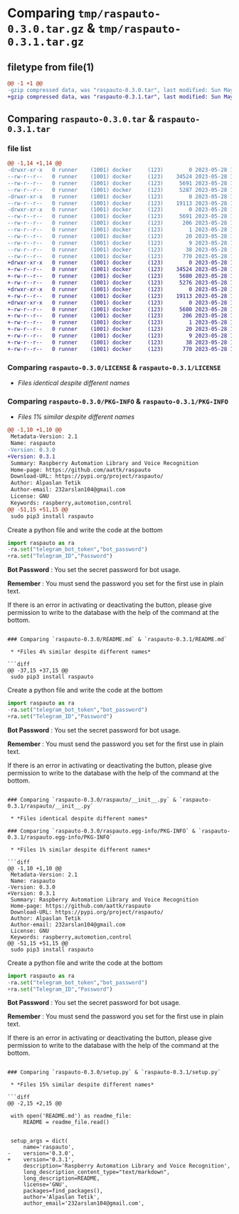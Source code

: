 # Comparing `tmp/raspauto-0.3.0.tar.gz` & `tmp/raspauto-0.3.1.tar.gz`

## filetype from file(1)

```diff
@@ -1 +1 @@
-gzip compressed data, was "raspauto-0.3.0.tar", last modified: Sun May 28 18:49:39 2023, max compression
+gzip compressed data, was "raspauto-0.3.1.tar", last modified: Sun May 28 18:55:54 2023, max compression
```

## Comparing `raspauto-0.3.0.tar` & `raspauto-0.3.1.tar`

### file list

```diff
@@ -1,14 +1,14 @@
-drwxr-xr-x   0 runner    (1001) docker     (123)        0 2023-05-28 18:49:39.523830 raspauto-0.3.0/
--rw-r--r--   0 runner    (1001) docker     (123)    34524 2023-05-28 18:49:27.000000 raspauto-0.3.0/LICENSE
--rw-r--r--   0 runner    (1001) docker     (123)     5691 2023-05-28 18:49:39.523830 raspauto-0.3.0/PKG-INFO
--rw-r--r--   0 runner    (1001) docker     (123)     5287 2023-05-28 18:49:27.000000 raspauto-0.3.0/README.md
-drwxr-xr-x   0 runner    (1001) docker     (123)        0 2023-05-28 18:49:39.519830 raspauto-0.3.0/raspauto/
--rw-r--r--   0 runner    (1001) docker     (123)    19113 2023-05-28 18:49:27.000000 raspauto-0.3.0/raspauto/__init__.py
-drwxr-xr-x   0 runner    (1001) docker     (123)        0 2023-05-28 18:49:39.519830 raspauto-0.3.0/raspauto.egg-info/
--rw-r--r--   0 runner    (1001) docker     (123)     5691 2023-05-28 18:49:39.000000 raspauto-0.3.0/raspauto.egg-info/PKG-INFO
--rw-r--r--   0 runner    (1001) docker     (123)      206 2023-05-28 18:49:39.000000 raspauto-0.3.0/raspauto.egg-info/SOURCES.txt
--rw-r--r--   0 runner    (1001) docker     (123)        1 2023-05-28 18:49:39.000000 raspauto-0.3.0/raspauto.egg-info/dependency_links.txt
--rw-r--r--   0 runner    (1001) docker     (123)       20 2023-05-28 18:49:39.000000 raspauto-0.3.0/raspauto.egg-info/requires.txt
--rw-r--r--   0 runner    (1001) docker     (123)        9 2023-05-28 18:49:39.000000 raspauto-0.3.0/raspauto.egg-info/top_level.txt
--rw-r--r--   0 runner    (1001) docker     (123)       38 2023-05-28 18:49:39.523830 raspauto-0.3.0/setup.cfg
--rw-r--r--   0 runner    (1001) docker     (123)      770 2023-05-28 18:49:27.000000 raspauto-0.3.0/setup.py
+drwxr-xr-x   0 runner    (1001) docker     (123)        0 2023-05-28 18:55:54.378171 raspauto-0.3.1/
+-rw-r--r--   0 runner    (1001) docker     (123)    34524 2023-05-28 18:55:40.000000 raspauto-0.3.1/LICENSE
+-rw-r--r--   0 runner    (1001) docker     (123)     5680 2023-05-28 18:55:54.378171 raspauto-0.3.1/PKG-INFO
+-rw-r--r--   0 runner    (1001) docker     (123)     5276 2023-05-28 18:55:40.000000 raspauto-0.3.1/README.md
+drwxr-xr-x   0 runner    (1001) docker     (123)        0 2023-05-28 18:55:54.378171 raspauto-0.3.1/raspauto/
+-rw-r--r--   0 runner    (1001) docker     (123)    19113 2023-05-28 18:55:40.000000 raspauto-0.3.1/raspauto/__init__.py
+drwxr-xr-x   0 runner    (1001) docker     (123)        0 2023-05-28 18:55:54.378171 raspauto-0.3.1/raspauto.egg-info/
+-rw-r--r--   0 runner    (1001) docker     (123)     5680 2023-05-28 18:55:54.000000 raspauto-0.3.1/raspauto.egg-info/PKG-INFO
+-rw-r--r--   0 runner    (1001) docker     (123)      206 2023-05-28 18:55:54.000000 raspauto-0.3.1/raspauto.egg-info/SOURCES.txt
+-rw-r--r--   0 runner    (1001) docker     (123)        1 2023-05-28 18:55:54.000000 raspauto-0.3.1/raspauto.egg-info/dependency_links.txt
+-rw-r--r--   0 runner    (1001) docker     (123)       20 2023-05-28 18:55:54.000000 raspauto-0.3.1/raspauto.egg-info/requires.txt
+-rw-r--r--   0 runner    (1001) docker     (123)        9 2023-05-28 18:55:54.000000 raspauto-0.3.1/raspauto.egg-info/top_level.txt
+-rw-r--r--   0 runner    (1001) docker     (123)       38 2023-05-28 18:55:54.378171 raspauto-0.3.1/setup.cfg
+-rw-r--r--   0 runner    (1001) docker     (123)      770 2023-05-28 18:55:40.000000 raspauto-0.3.1/setup.py
```

### Comparing `raspauto-0.3.0/LICENSE` & `raspauto-0.3.1/LICENSE`

 * *Files identical despite different names*

### Comparing `raspauto-0.3.0/PKG-INFO` & `raspauto-0.3.1/PKG-INFO`

 * *Files 1% similar despite different names*

```diff
@@ -1,10 +1,10 @@
 Metadata-Version: 2.1
 Name: raspauto
-Version: 0.3.0
+Version: 0.3.1
 Summary: Raspberry Automation Library and Voice Recognition
 Home-page: https://github.com/aattk/raspauto
 Download-URL: https://pypi.org/project/raspauto/
 Author: Alpaslan Tetik
 Author-email: 232arslan104@gmail.com
 License: GNU
 Keywords: raspberry,automotion,control
@@ -51,15 +51,15 @@
 sudo pip3 install raspauto
 ```
 
 Create a python file and write the code at the bottom
 
 ``` python
 import raspauto as ra
-ra.set("telegram_bot_token","bot_password")
+ra.set("Telegram_ID","Password")
 ```
 **Bot Password** : You set the secret password for bot usage.
 
 **Remember**     : You must send the password you set for the first use in plain text.
 
 If there is an error in activating or deactivating the button, please give permission to write to the database with the help of the command at the bottom.
```

### Comparing `raspauto-0.3.0/README.md` & `raspauto-0.3.1/README.md`

 * *Files 4% similar despite different names*

```diff
@@ -37,15 +37,15 @@
 sudo pip3 install raspauto
 ```
 
 Create a python file and write the code at the bottom
 
 ``` python
 import raspauto as ra
-ra.set("telegram_bot_token","bot_password")
+ra.set("Telegram_ID","Password")
 ```
 **Bot Password** : You set the secret password for bot usage.
 
 **Remember**     : You must send the password you set for the first use in plain text.
 
 If there is an error in activating or deactivating the button, please give permission to write to the database with the help of the command at the bottom.
```

### Comparing `raspauto-0.3.0/raspauto/__init__.py` & `raspauto-0.3.1/raspauto/__init__.py`

 * *Files identical despite different names*

### Comparing `raspauto-0.3.0/raspauto.egg-info/PKG-INFO` & `raspauto-0.3.1/raspauto.egg-info/PKG-INFO`

 * *Files 1% similar despite different names*

```diff
@@ -1,10 +1,10 @@
 Metadata-Version: 2.1
 Name: raspauto
-Version: 0.3.0
+Version: 0.3.1
 Summary: Raspberry Automation Library and Voice Recognition
 Home-page: https://github.com/aattk/raspauto
 Download-URL: https://pypi.org/project/raspauto/
 Author: Alpaslan Tetik
 Author-email: 232arslan104@gmail.com
 License: GNU
 Keywords: raspberry,automotion,control
@@ -51,15 +51,15 @@
 sudo pip3 install raspauto
 ```
 
 Create a python file and write the code at the bottom
 
 ``` python
 import raspauto as ra
-ra.set("telegram_bot_token","bot_password")
+ra.set("Telegram_ID","Password")
 ```
 **Bot Password** : You set the secret password for bot usage.
 
 **Remember**     : You must send the password you set for the first use in plain text.
 
 If there is an error in activating or deactivating the button, please give permission to write to the database with the help of the command at the bottom.
```

### Comparing `raspauto-0.3.0/setup.py` & `raspauto-0.3.1/setup.py`

 * *Files 15% similar despite different names*

```diff
@@ -2,15 +2,15 @@
 
 with open('README.md') as readme_file:
     README = readme_file.read()
 
 
 setup_args = dict(
     name='raspauto',
-    version='0.3.0',
+    version='0.3.1',
     description='Raspberry Automation Library and Voice Recognition',
     long_description_content_type="text/markdown",
     long_description=README,
     license='GNU',
     packages=find_packages(),
     author='Alpaslan Tetik',
     author_email='232arslan104@gmail.com',
```

